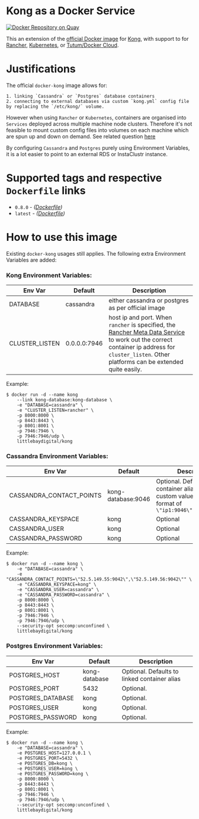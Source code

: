 # Kong as a Docker Service
[![Docker Repository on Quay](https://quay.io/repository/littlebaydigital/kong/status "Docker Repository on Quay")](https://quay.io/repository/littlebaydigital/kong)

This an extension of the [official Docker image][docker-kong-url] for [Kong][kong-url], with support to for [Rancher][rancher-url], [Kubernetes][kubernetes-url], or [Tutum/Docker Cloud][docker-cloud-url].

# Justifications

The official `docker-kong` image allows for:

    1. linking `Cassandra` or `Postgres` database containers
    2. connecting to external databases via custom `kong.yml` config file by replacing the `/etc/kong/` volume.

However when using `Rancher` or `Kubernetes`, containers are organised into `Services` deployed across multiple machine node clusters. Therefore it's not feasible to mount custom config files into volumes on each machine which are spun up and down on demand. See related question [here][envvar-question]

By configuring `Cassandra` and `Postgres` purely using Environment Variables, it is a lot easier to point to an external RDS or InstaClustr instance.

# Supported tags and respective `Dockerfile` links

- `0.8.0` - *([Dockerfile](https://github.com/littlebaydigital/docker-kong-service/blob/0.8.0/Dockerfile))*
- `latest` - *([Dockerfile](https://github.com/littlebaydigital/docker-kong-service/blob/0.8.0/Dockerfile))*

# How to use this image

Existing `docker-kong` usages still applies. The following extra Environment Variables are added:

### Kong Environment Variables:
| Env Var | Default | Description |
| --------|---------| ------------|
| DATABASE | cassandra | either cassandra or postgres as per official image |
| CLUSTER_LISTEN | 0.0.0.0:7946 | host ip and port. When `rancher` is specified, the [Rancher Meta Data Service][rancher-metadata-service] to work out the correct container ip address for `cluster_listen`. Other platforms can be extended quite easily. |

Example:

```shell
$ docker run -d --name kong
    --link kong-database:kong-database \
    -e "DATABASE=cassandra" \
    -e "CLUSTER_LISTEN=rancher" \
    -p 8000:8000 \
    -p 8443:8443 \
    -p 8001:8001 \
    -p 7946:7946 \
    -p 7946:7946/udp \
    littlebaydigital/kong
```

### Cassandra Environment Variables:

| Env Var | Default | Description |
| --------|---------| ------------|
| CASSANDRA_CONTACT_POINTS | kong-database:9046 | Optional. Defaults to linked container alias. Specify custom values in the format of `\"ip1:9046\",\"ip2:9046\"`|
| CASSANDRA_KEYSPACE | kong | Optional |
| CASSANDRA_USER | kong | Optional |
| CASSANDRA_PASSWORD | kong | Optional |

Example:

```shell
$ docker run -d --name kong \
    -e "DATABASE=cassandra" \
    -e "CASSANDRA_CONTACT_POINTS=\"52.5.149.55:9042\",\"52.5.149.56:9042\"" \
    -e "CASSANDRA_KEYSPACE=kong" \
    -e "CASSANDRA_USER=cassandra" \
    -e "CASSANDRA_PASSWORD=cassandra" \
    -p 8000:8000 \
    -p 8443:8443 \
    -p 8001:8001 \
    -p 7946:7946 \
    -p 7946:7946/udp \
    --security-opt seccomp:unconfined \
    littlebaydigital/kong
```

### Postgres Environment Variables:

| Env Var | Default | Description |
| --------|---------| ------------|
| POSTGRES_HOST | kong-database | Optional. Defaults to linked container alias |
| POSTGRES_PORT | 5432 | Optional. |
| POSTGRES_DATABASE | kong | Optional. |
| POSTGRES_USER | kong | Optional. |
| POSTGRES_PASSWORD | kong | Optional. |

Example:

```shell
$ docker run -d --name kong \
    -e "DATABASE=cassandra" \
    -e POSTGRES_HOST=127.0.0.1 \
    -e POSTGRES_PORT=5432 \
    -e POSTGRES_DB=kong \
    -e POSTGRES_USER=kong \
    -e POSTGRES_PASSWORD=kong \
    -p 8000:8000 \
    -p 8443:8443 \
    -p 8001:8001 \
    -p 7946:7946 \
    -p 7946:7946/udp \
    --security-opt seccomp:unconfined \
    littlebaydigital/kong
```

[kong-url]: http://getkong.org
[docker-kong-url]: https://hub.docker.com/r/mashape/kong/
[rancher-url]: http://rancher.com/
[rancher-metadata-service]: http://rancher.com/introducing-rancher-metadata-service-for-docker/
[kubernetes-url]: http://kubernetes.io/
[docker-cloud-url]: https://www.docker.com/products/docker-cloud
[envvar-question]: https://groups.google.com/forum/#!topic/konglayer/mfjBUwQHHHk